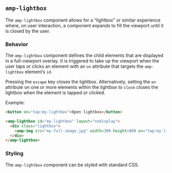 <!---
Copyright 2015 The AMP HTML Authors. All Rights Reserved.

Licensed under the Apache License, Version 2.0 (the "License");
you may not use this file except in compliance with the License.
You may obtain a copy of the License at

      http://www.apache.org/licenses/LICENSE-2.0

Unless required by applicable law or agreed to in writing, software
distributed under the License is distributed on an "AS-IS" BASIS,
WITHOUT WARRANTIES OR CONDITIONS OF ANY KIND, either express or implied.
See the License for the specific language governing permissions and
limitations under the License.
-->

## <a name="amp-lightbox"></a> `amp-lightbox`

The `amp-lightbox` component allows for a “lightbox” or similar experience where, on user interaction, a component expands to fill the viewport until it is closed by the user.

### Behavior

The `amp-lightbox` component defines the child elements that are displayed in a full-viewport overlay. It is triggered to take up the viewport when the user taps or clicks an element with an `on` attribute that targets the `amp-lightbox` element’s `id`.

Pressing the `escape` key closes the lightbox. Alternatively, setting the `on` attribute on one or more elements within the lightbox to `close` closes the lightbox when the element is tapped or clicked.

Example:
```html
<button on="tap:my-lightbox">Open lightbox</button>

<amp-lightbox id="my-lightbox" layout="nodisplay">
  <div class="lightbox">
    <amp-img src="my-full-image.jpg" width=300 height=800 on="tap:my-lightbox.close">
  </div>
</amp-lightbox>
```

### Styling

The `amp-lightbox` component can be styled with standard CSS.
